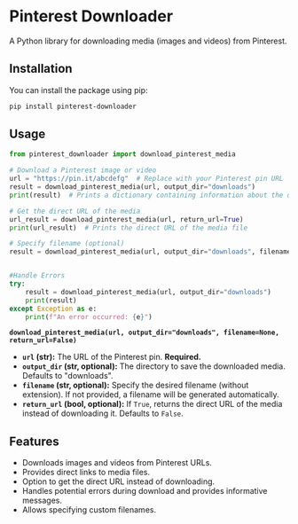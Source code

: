 # Pinterest Downloader

A Python library for downloading media (images and videos) from Pinterest.

## Installation

You can install the package using pip:

```bash
pip install pinterest-downloader
```

## Usage

```python
from pinterest_downloader import download_pinterest_media

# Download a Pinterest image or video
url = "https://pin.it/abcdefg"  # Replace with your Pinterest pin URL
result = download_pinterest_media(url, output_dir="downloads")
print(result)  # Prints a dictionary containing information about the download (success/failure, filename, etc.)

# Get the direct URL of the media
url_result = download_pinterest_media(url, return_url=True)
print(url_result)  # Prints the direct URL of the media file

# Specify filename (optional)
result = download_pinterest_media(url, output_dir="downloads", filename="my_pinterest_image")


#Handle Errors
try:
    result = download_pinterest_media(url, output_dir="downloads")
    print(result)
except Exception as e:
    print(f"An error occurred: {e}")


```

**`download_pinterest_media(url, output_dir="downloads", filename=None, return_url=False)`**

* **`url` (str):** The URL of the Pinterest pin.  **Required.**
* **`output_dir` (str, optional):** The directory to save the downloaded media. Defaults to "downloads".
* **`filename` (str, optional):** Specify the desired filename (without extension).  If not provided, a filename will be generated automatically.
* **`return_url` (bool, optional):** If `True`, returns the direct URL of the media instead of downloading it. Defaults to `False`.


## Features

- Downloads images and videos from Pinterest URLs.
- Provides direct links to media files.
- Option to get the direct URL instead of downloading.
- Handles potential errors during download and provides informative messages.
- Allows specifying custom filenames.
